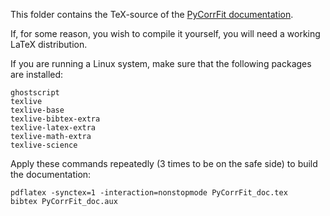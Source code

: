 This folder contains the TeX-source of the 
[PyCorrFit documentation](https://github.com/FCS-analysis/PyCorrFit/wiki/PyCorrFit_doc.pdf).

If, for some reason, you wish to compile it yourself, you will need a 
working LaTeX distribution.

If you are running a Linux system, make sure that the following packages
are installed:

    ghostscript  
    texlive  
    texlive-base  
    texlive-bibtex-extra  
    texlive-latex-extra  
    texlive-math-extra  
    texlive-science  
    
    
Apply these commands repeatedly (3 times to be on the safe side) to
build the documentation:
    
    pdflatex -synctex=1 -interaction=nonstopmode PyCorrFit_doc.tex     
    bibtex PyCorrFit_doc.aux  
